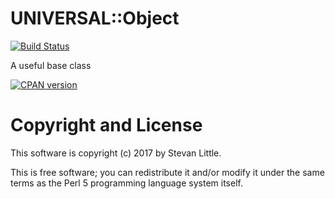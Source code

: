 # UNIVERSAL::Object

[![Build Status](https://travis-ci.org/stevan/p5-UNIVERSAL-Object.svg?branch=master)](https://travis-ci.org/stevan/p5-UNIVERSAL-Object)

A useful base class

[![CPAN version](https://badge.fury.io/pl/UNIVERSAL-Object.svg)](https://metacpan.org/pod/UNIVERSAL-Object)

# Copyright and License

This software is copyright (c) 2017 by Stevan Little.

This is free software; you can redistribute it and/or modify it under
the same terms as the Perl 5 programming language system itself.

